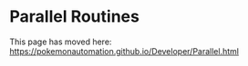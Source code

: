 # Parallel Routines

This page has moved here: https://pokemonautomation.github.io/Developer/Parallel.html

